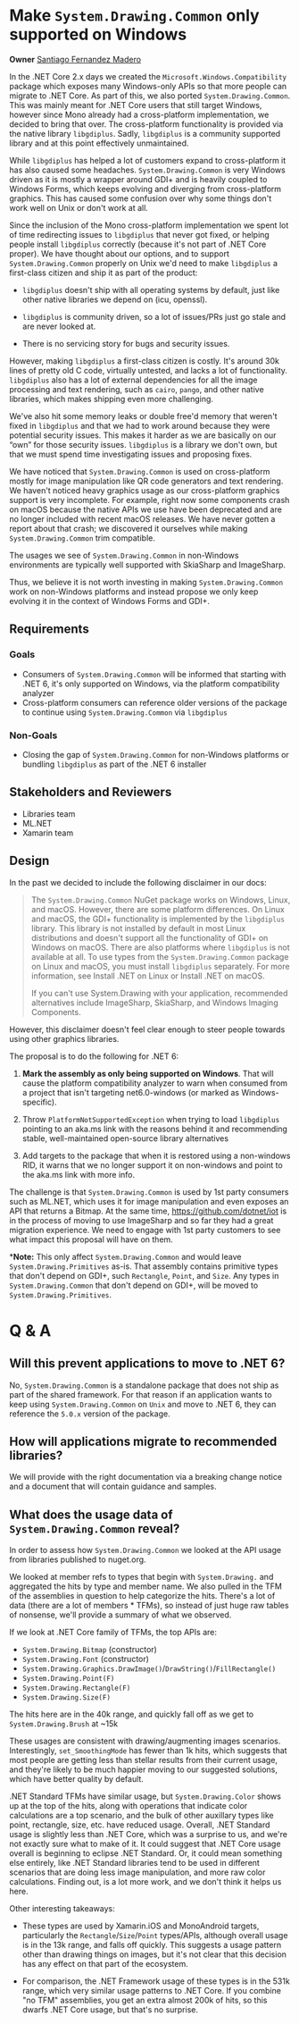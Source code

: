 # Make `System.Drawing.Common` only supported on Windows

**Owner** [Santiago Fernandez Madero](https://github.com/safern)

In the .NET Core 2.x days we created the `Microsoft.Windows.Compatibility`
package which exposes many Windows-only APIs so that more people can migrate to
.NET Core. As part of this, we also ported `System.Drawing.Common`. This was
mainly meant for .NET Core users that still target Windows, however since Mono
already had a cross-platform implementation, we decided to bring that over. The
cross-platform functionality is provided via the native library `libgdiplus`.
Sadly, `libgdiplus` is a community supported library and at this point
effectively unmaintained.

While `libgdiplus` has helped a lot of customers expand to cross-platform it has
also caused some headaches. `System.Drawing.Common` is very Windows driven as it
is mostly a wrapper around GDI+ and is heavily coupled to Windows Forms, which
keeps evolving and diverging from cross-platform graphics. This has caused some
confusion over why some things don't work well on Unix or don't work at all.

Since the inclusion of the Mono cross-platform implementation we spent lot of
time redirecting issues to `libgdiplus` that never got fixed, or helping people
install `libgdiplus` correctly (because it's not part of .NET Core proper). We
have thought about our options, and to support `System.Drawing.Common` properly
on Unix we'd need to make `libgdiplus` a first-class citizen and ship it as part
of the product:

* `libgdiplus` doesn't ship with all operating systems by default, just like
  other native libraries we depend on (icu, openssl).

* `libgdiplus` is community driven, so a lot of issues/PRs just go stale and are
  never looked at.

* There is no servicing story for bugs and security issues.

However, making `libgdiplus` a first-class citizen is costly. It's around 30k
lines of pretty old C code, virtually untested, and lacks a lot of
functionality. `libgdiplus` also has a lot of external dependencies for all the
image processing and text rendering, such as `cairo`, `pango`, and other native
libraries, which makes shipping even more challenging.

We've also hit some memory leaks or double free'd memory that weren't fixed in
`libgdiplus` and that we had to work around because they were potential security
issues. This makes it harder as we are basically on our “own” for those security
issues. `libgdiplus` is a library we don't own, but that we must spend time
investigating issues and proposing fixes.

We have noticed that `System.Drawing.Common` is used on cross-platform mostly for
image manipulation like QR code generators and text rendering. We haven't
noticed heavy graphics usage as our cross-platform graphics support is very
incomplete. For example, right now some components crash on macOS because the
native APIs we use have been deprecated and are no longer included with recent
macOS releases. We have never gotten a report about that crash; we discovered it
ourselves while making `System.Drawing.Common` trim compatible.

The usages we see of `System.Drawing.Common` in non-Windows environments are
typically well supported with SkiaSharp and ImageSharp.

Thus, we believe it is not worth investing in making `System.Drawing.Common` work
on non-Windows platforms and instead propose we only keep evolving it in the
context of Windows Forms and GDI+.

## Requirements

### Goals

* Consumers of `System.Drawing.Common` will be informed that starting with .NET
  6, it's only supported on Windows, via the platform compatibility analyzer
* Cross-platform consumers can reference older versions of the package to
  continue using `System.Drawing.Common` via `libgdiplus`

### Non-Goals

* Closing the gap of `System.Drawing.Common` for non-Windows platforms or
  bundling `libgdiplus` as part of the .NET 6 installer

## Stakeholders and Reviewers

* Libraries team
* ML.NET
* Xamarin team

## Design

In the past we decided to include the following disclaimer in our docs:

>   The `System.Drawing.Common` NuGet package works on Windows, Linux, and macOS.
>   However, there are some platform differences. On Linux and macOS, the GDI+
>   functionality is implemented by the `libgdiplus` library. This library is not
>   installed by default in most Linux distributions and doesn't support all the
>   functionality of GDI+ on Windows on macOS. There are also platforms where
>   `libgdiplus` is not available at all. To use types from the
>   `System.Drawing.Common` package on Linux and macOS, you must install
>   `libgdiplus` separately. For more information, see Install .NET on Linux or
>   Install .NET on macOS.
>
>   If you can't use System.Drawing with your application, recommended
>   alternatives include ImageSharp, SkiaSharp, and Windows Imaging Components.

However, this disclaimer doesn't feel clear enough to steer people towards using
other graphics libraries.

The proposal is to do the following for .NET 6:

1. **Mark the assembly as only being supported on Windows**. That will cause
   the platform compatibility analyzer to warn when consumed from a project
   that isn't targeting net6.0-windows (or marked as Windows-specific).

2. Throw `PlatformNotSupportedException` when trying to load `libgdiplus`
   pointing to an aka.ms link with the reasons behind it and recommending
   stable, well-maintained open-source library alternatives

3. Add targets to the package that when it is restored using a non-windows RID,
   it warns that we no longer support it on non-windows and point to the aka.ms
   link with more info.

The challenge is that `System.Drawing.Common` is used by 1st party consumers
such as ML.NET, which uses it for image manipulation and even exposes an API
that returns a Bitmap. At the same time, https://github.com/dotnet/iot is in the process
of moving to use ImageSharp and so far they had a great migration experience. We
need to engage with 1st party customers to see what impact this proposal will
have on them.

***Note:** This only affect `System.Drawing.Common` and would leave
`System.Drawing.Primitives` as-is. That assembly contains primitive types
that don't depend on GDI+, such `Rectangle`, `Point`, and `Size`. Any types in `System.Drawing.Common`
that don't depend on GDI+, will be moved to `System.Drawing.Primitives`.

# Q & A

## Will this prevent applications to move to .NET 6?

No, `System.Drawing.Common` is a standalone package that does not ship as part
of the shared framework. For that reason if an application wants to keep using
`System.Drawing.Common` on `Unix` and move to .NET 6, they can reference the
`5.0.x` version of the package.

## How will applications migrate to recommended libraries?

We will provide with the right documentation via a breaking change notice and a document
that will contain guidance and samples.

## What does the usage data of `System.Drawing.Common` reveal?

In order to assess how `System.Drawing.Common` we looked at the API usage from
libraries published to nuget.org.

We looked at member refs to types that begin with `System.Drawing.` and
aggregated the hits by type and member name. We also pulled in the TFM of the
assemblies in question to help categorize the hits. There's a lot of data (there
are a lot of members * TFMs), so instead of just huge raw tables of nonsense,
we'll provide a summary of what we observed. 

If we look at .NET Core family of TFMs, the top APIs are:

* `System.Drawing.Bitmap` (constructor)
* `System.Drawing.Font` (constructor)
* `System.Drawing.Graphics.DrawImage()`/`DrawString()`/`FillRectangle()`
* `System.Drawing.Point(F)`
* `System.Drawing.Rectangle(F)`
* `System.Drawing.Size(F)`

The hits here are in the 40k range, and quickly fall off as we get to
`System.Drawing.Brush` at ~15k

These usages are consistent with drawing/augmenting images scenarios.
Interestingly, `set_SmoothingMode` has fewer than 1k hits, which suggests that
most people are getting less than stellar results from their current usage, and
they're likely to be much happier moving to our suggested solutions, which have
better quality by default.

.NET Standard TFMs have similar usage, but `System.Drawing.Color` shows up at
the top of the hits, along with operations that indicate color calculations are
a top scenario, and the bulk of other auxillary types like point, rectangle,
size, etc. have reduced usage. Overall, .NET Standard usage is slightly less
than .NET Core, which was a surprise to us, and we're not exactly sure what to
make of it. It could suggest that .NET Core usage overall is beginning to
eclipse .NET Standard. Or, it could mean something else entirely, like .NET
Standard libraries tend to be used in different scenarios that are doing less
image manipulation, and more raw color calculations. Finding out, is a lot more
work, and we don't think it helps us here.

Other interesting takeaways:

* These types are used by Xamarin.iOS and MonoAndroid targets, particularly the
  `Rectangle`/`Size`/`Point` types/APIs, although overall usage is in the 13k
  range, and falls off quickly. This suggests a usage pattern other than drawing
  things on images, but it's not clear that this decision has any effect on that
  part of the ecosystem.

* For comparison, the .NET Framework usage of these types is in the 531k range,
  which very similar usage patterns to .NET Core. If you combine "no TFM"
  assemblies, you get an extra almost 200k of hits, so this dwarfs .NET Core
  usage, but that's no surprise.
